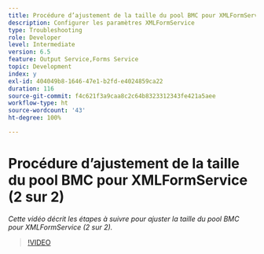 ```yaml
---
title: Procédure d’ajustement de la taille du pool BMC pour XMLFormService (2 sur 2)
description: Configurer les paramètres XMLFormService
type: Troubleshooting
role: Developer
level: Intermediate
version: 6.5
feature: Output Service,Forms Service
topic: Development
index: y
exl-id: 404049b8-1646-47e1-b2fd-e4024859ca22
duration: 116
source-git-commit: f4c621f3a9caa8c2c64b8323312343fe421a5aee
workflow-type: ht
source-wordcount: '43'
ht-degree: 100%

---
```



# Procédure d’ajustement de la taille du pool BMC pour XMLFormService (2 sur 2)

*Cette vidéo décrit les étapes à suivre pour ajuster la taille du pool BMC pour XMLFormService (2 sur 2).*

>[!VIDEO](https://video.tv.adobe.com/v/335553?quality=12&learn=on)
